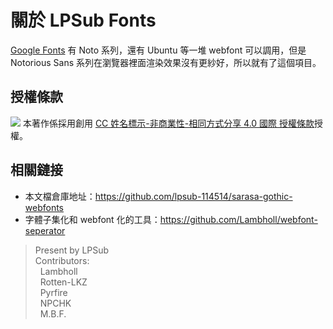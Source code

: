 # 關於 LPSub Fonts

[Google Fonts](https://developers.google.com/fonts/docs/getting_started) 有 Noto 系列，還有 Ubuntu 等一堆 webfont 可以調用，但是 Notorious Sans 系列在瀏覽器裡面渲染效果沒有更紗好，所以就有了這個項目。

## 授權條款
[![](https://i.creativecommons.org/l/by-nc-sa/4.0/88x31.png)](https://creativecommons.org/licenses/by-nc-sa/4.0/deed.zh_TW)
本著作係採用創用 [CC 姓名標示-非商業性-相同方式分享 4.0 國際 授權條款](https://creativecommons.org/licenses/by-nc-sa/4.0/deed.zh_TW)授權。

## 相關鏈接

- 本文檔倉庫地址：<https://github.com/lpsub-114514/sarasa-gothic-webfonts>
- 字體子集化和 webfont 化的工具：<https://github.com/Lambholl/webfont-seperator>

> Present by LPSub<br>
> Contributors: <br>
>&nbsp;&nbsp;Lambholl<br>
>&nbsp;&nbsp;Rotten-LKZ<br>
>&nbsp;&nbsp;Pyrfire<br>
>&nbsp;&nbsp;NPCHK<br>
>&nbsp;&nbsp;M.B.F.